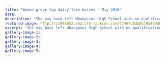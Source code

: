 ```yaml
---
title: "Women prove top dairy farm bosses - May 2016"
date: 
description: "She may have left Whanganui High School with no qualifications, but Renae Flett was judged Manawatu's top dairy manager this year, Wanganui Chronicle article on 26/5/16..."
featured-image: http://c1940652.r52.cf0.rackcdn.com/57464c03b8d39a469d001498/ex-stud-Fenae-Flett-Manawatus-top-dairy-manager-Chron-26.5.16.jpg
excerpt: "She may have left Whanganui High School with no qualifications, but Renae Flett was judged Manawatu's top dairy manager this year, Wanganui Chronicle article on 26/5/16..."
gallery-image-1: 
gallery-image-2: 
gallery-image-3: 
gallery-image-4: 
gallery-image-5: 
---
```

